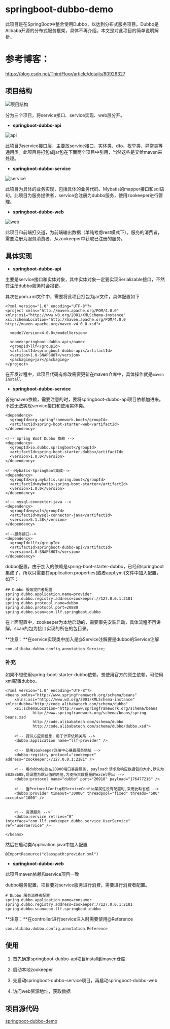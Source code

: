 # springboot-dubbo-demo

此项目是在SpringBoot中整合使用Dubbo，以达到分布式服务项目。Dubbo是Alibaba开源的分布式服务框架，具体不再介绍。本文是对此项目的简单说明解析。
# 参考博客： 
https://blog.csdn.net/ThirdFloor/article/details/80926327

## 项目结构

![项目结构](http://osjs7p1js.bkt.clouddn.com/post_img/springboot_dubbo/project_structure.png)

分为三个项目，将service接口、service实现、web层分开。

- **springboot-dubbo-api**

![api](http://osjs7p1js.bkt.clouddn.com/post_img/springboot_dubbo/project_structure_api.png)

此项目为service接口层，主要放service接口、实体类、dto、枚举类、异常类等通用类。此项目将打包成jar包在下面两个项目中引用，当然这些是交给maven来处理。

- **springboot-dubbo-service**

![service](http://osjs7p1js.bkt.clouddn.com/post_img/springboot_dubbo/project_structure_service.png)

此项目为具体的业务实现，包括具体的业务代码、Mybatis的mapper接口和sql语句。此项目为服务提供者，service会注册为dubbo服务，使用zookeeper进行管理。

- **springboot-dubbo-web**

![web](http://osjs7p1js.bkt.clouddn.com/post_img/springboot_dubbo/project_structure_web.png)

此项目和前端打交道，为前端输出数据（单纯考虑rest模式下）。服务的消费者，需要注册为服务消费者，从zookeeper中获取已注册的服务。


## 具体实现

- **springboot-dubbo-api**

主要是service接口和实体对象，其中实体对象一定要实现Serializable接口，不然在注册dubbo服务时会报错。

其次在pom.xml文件中，需要将此项目打包为jar文件，具体配置如下

	<?xml version="1.0" encoding="UTF-8"?>
	<project xmlns="http://maven.apache.org/POM/4.0.0" xmlns:xsi="http://www.w3.org/2001/XMLSchema-instance" xsi:schemaLocation="http://maven.apache.org/POM/4.0.0 http://maven.apache.org/maven-v4_0_0.xsd">
	
	  <modelVersion>4.0.0</modelVersion>
	
	  <name>springboot-dubbo-api</name>
	  <groupId>llf</groupId>
	  <artifactId>springboot-dubbo-api</artifactId>
	  <version>1.0-SNAPSHOT</version>
	  <packaging>jar</packaging>
	</project>

在开发过程中，此项目代码有修改需要更新在maven仓库中，具体操作就是`maven install`

- **springboot-dubbo-service**

首先maven依赖，需要注意的时，要将springboot-dubbo-api项目依赖加进来。不然无法实现service接口和使用实体类。

	<dependency>
      <groupId>org.springframework.boot</groupId>
      <artifactId>spring-boot-starter-web</artifactId>
    </dependency>

    <!-- Spring Boot Dubbo 依赖 -->
    <dependency>
      <groupId>io.dubbo.springboot</groupId>
      <artifactId>spring-boot-starter-dubbo</artifactId>
      <version>1.0.0</version>
    </dependency>

    <!--Mybatis-SpringBoot集成-->
    <dependency>
      <groupId>org.mybatis.spring.boot</groupId>
      <artifactId>mybatis-spring-boot-starter</artifactId>
      <version>1.0.0</version>
    </dependency>

    <!-- mysql-connector-java -->
    <dependency>
      <groupId>mysql</groupId>
      <artifactId>mysql-connector-java</artifactId>
      <version>5.1.38</version>
    </dependency>

    <!--服务接口-->
    <dependency>
      <groupId>llf</groupId>
      <artifactId>springboot-dubbo-api</artifactId>
      <version>1.0-SNAPSHOT</version>
    </dependency>

dubbo配置，由于加入的依赖是spring-boot-starter-dubbo，已经和springboot集成了，所以只需要在application.properties(或者appl.yml)文件中加入配置，如下：

	## Dubbo 服务提供者配置
	spring.dubbo.application.name=provider
	spring.dubbo.registry.address=zookeeper://127.0.0.1:2181
	spring.dubbo.protocol.name=dubbo
	spring.dubbo.protocol.port=20880
	spring.dubbo.scan=com.llf.springboot.dubbo

在上面配置中，zookeeper为本地启动的，需要事先安装启动，具体流程不再讲解。scan的包为接口实现的所在的包目录。

**注意：**在service实现类中加入是@Service注解要是dubbo的Service注解

	com.alibaba.dubbo.config.annotation.Service;

### 补充

如果不想使用spring-boot-starter-dubbo依赖，想使用官方的原生依赖，可使用xml配置dubbo。

	<?xml version="1.0" encoding="UTF-8"?>
	<beans xmlns="http://www.springframework.org/schema/beans"
		xmlns:xsi="http://www.w3.org/2001/XMLSchema-instance" xmlns:dubbo="http://code.alibabatech.com/schema/dubbo"
		xsi:schemaLocation="http://www.springframework.org/schema/beans  
	            http://www.springframework.org/schema/beans/spring-beans.xsd  
	            http://code.alibabatech.com/schema/dubbo  
	            http://code.alibabatech.com/schema/dubbo/dubbo.xsd">
	
		<!-- 提供方应用信息，用于计算依赖关系 -->
		<dubbo:application name="llf-provider" />
	
		<!-- 使用zookeeper注册中心暴露服务地址 -->
		<dubbo:registry protocol="zookeeper" address="zookeeper://127.0.0.1:2181" />
	
		<!-- 用dubbo协议在20900端口暴露服务, payload:请求及响应数据包的大小,默认为88388608,现设置为默认值的两倍,为支持大数据量的excel导出 -->
		<dubbo:protocol name="dubbo" port="20918" payload="176477216" />
	
		<!-- 当ProtocolConfig和ServiceConfig某属性没有配置时,采用此缺省值 -->
		<dubbo:provider timeout="30000" threadpool="fixed" threads="500" accepts="1000" />
		
	
		<!-- 资源服务 -->
		<dubbo:service retries="0" interface="com.llf.zookeeper.dubbo.service.UserService" ref="userService" />
	
	</beans>

然后在启动类Application.java中加入配置

	@ImportResource("classpath:provider.xml")

- **springboot-dubbo-web**

此项目maven依赖和service项目一致

dubbo服务配置，项目要对service服务进行消费，需要进行消费者配置。

	# Dubbo 服务消费者配置
	spring.dubbo.application.name=consumer
	spring.dubbo.registry.address=zookeeper://127.0.0.1:2181
	spring.dubbo.scan=com.llf.springboot.dubbo


**注意：**在controller进行service注入时需要使用@Reference

	com.alibaba.dubbo.config.annotation.Reference


## 使用

1. 首先确定springboot-dubbo-api项目install到maven仓库

2. 启动本地zookeeper

3. 先启动springboot-dubbo-service项目，再启动springboot-dubbo-web

4. 访问web资源地址，获取数据


## 项目源代码

[springboot-dubbo-demo](https://github.com/phycholee/springboot-dubbo-demo)